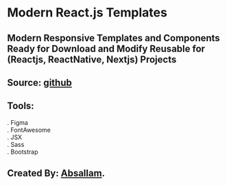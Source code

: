 # Modern React.js Templates

## Modern Responsive Templates and Components Ready for Download and Modify Reusable for (Reactjs, ReactNative, Nextjs) Projects
## Source: [github](https://github.com/absallam1999/modern-react-templates)

## Tools:
. Figma<br/>
. FontAwesome<br/>
. JSX <br/>
. Sass<br/>
. Bootstrap

## Created By: [Absallam](https://gitub.com/absallam199).
